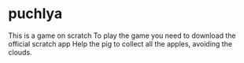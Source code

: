 # puchlya
This is a game on scratch 
To play the game you need to download the official scratch app
Help the pig to collect all the apples, avoiding the clouds.
